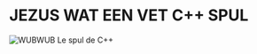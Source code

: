 # JEZUS WAT EEN VET C++ SPUL

![WUBWUB](https://www.google.com/url?sa=i&source=images&cd=&ved=2ahUKEwiSqLyCmIfjAhVSLVAKHZVvAvcQjRx6BAgBEAU&url=https%3A%2F%2Fmemeshappen.com%2Fmeme%2Fromney-and-ryan%2Fhahahaah-hahahaah-186&psig=AOvVaw2ZTJDVyBVQ6uFFR2LKmuC2&ust=1561639873911507)
Le spul de C++
